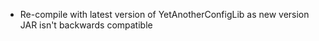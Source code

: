 - Re-compile with latest version of YetAnotherConfigLib as new version JAR isn't backwards compatible
